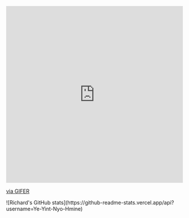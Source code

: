 <iframe src="https://gifer.com/embed/fxVE" width=480 height=480.000 frameBorder="0" allowFullScreen></iframe><p><a href="https://gifer.com">via GIFER</a></p>
![Richard's GitHub stats](https://github-readme-stats.vercel.app/api?username=Ye-Yint-Nyo-Hmine)
